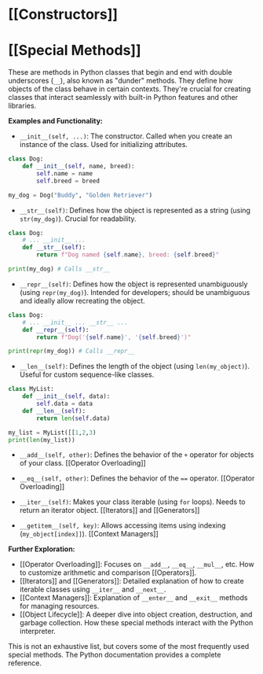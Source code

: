 # [[Constructors]]
# [[Special Methods]] 
These are methods in Python classes that begin and end with double underscores (`__`), also known as "dunder" methods. They define how objects of the class behave in certain contexts.  They're crucial for creating classes that interact seamlessly with built-in Python features and other libraries.

**Examples and Functionality:**

* `__init__(self, ...)`:  The constructor. Called when you create an instance of the class.  Used for initializing attributes.

```python
class Dog:
    def __init__(self, name, breed):
        self.name = name
        self.breed = breed

my_dog = Dog("Buddy", "Golden Retriever")
```

* `__str__(self)`: Defines how the object is represented as a string (using `str(my_dog)`).  Crucial for readability.

```python
class Dog:
    # ... __init__ ...
    def __str__(self):
        return f"Dog named {self.name}, breed: {self.breed}"

print(my_dog) # Calls __str__
```

* `__repr__(self)`: Defines how the object is represented unambiguously (using `repr(my_dog)`).  Intended for developers; should be unambiguous and ideally allow recreating the object.

```python
class Dog:
    # ... __init__ ... __str__ ...
    def __repr__(self):
        return f"Dog('{self.name}', '{self.breed}')"

print(repr(my_dog)) # Calls __repr__
```

* `__len__(self)`:  Defines the length of the object (using `len(my_object)`).  Useful for custom sequence-like classes.

```python
class MyList:
    def __init__(self, data):
        self.data = data
    def __len__(self):
        return len(self.data)

my_list = MyList([[1,2,3)
print(len(my_list))
```

* `__add__(self, other)`: Defines the behavior of the `+` operator for objects of your class. [[Operator Overloading]]

* `__eq__(self, other)`: Defines the behavior of the `==` operator. [[Operator Overloading]]

* `__iter__(self)`:  Makes your class iterable (using `for` loops).  Needs to return an iterator object. [[Iterators]] and [[Generators]]

* `__getitem__(self, key)`: Allows accessing items using indexing (`my_object[index]]`). [[Context Managers]]


**Further Exploration:**

* [[Operator Overloading]]:  Focuses on `__add__`, `__eq__`, `__mul__`, etc.  How to customize arithmetic and comparison [[Operators]].
* [[Iterators]] and [[Generators]]:  Detailed explanation of how to create iterable classes using `__iter__` and `__next__`.
* [[Context Managers]]: Explanation of `__enter__` and `__exit__` methods for managing resources.
* [[Object Lifecycle]]:  A deeper dive into object creation, destruction, and garbage collection.  How these special methods interact with the Python interpreter.

This is not an exhaustive list, but covers some of the most frequently used special methods.  The Python documentation provides a complete reference.

